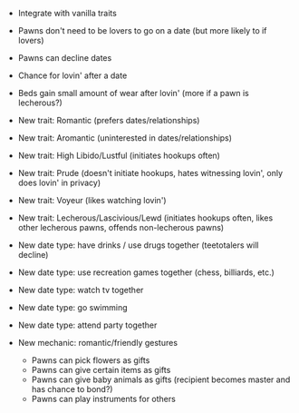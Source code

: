 - Integrate with vanilla traits
- Pawns don't need to be lovers to go on a date (but more likely to if lovers)
- Pawns can decline dates
- Chance for lovin' after a date
- Beds gain small amount of wear after lovin' (more if a pawn is lecherous?)

- New trait: Romantic (prefers dates/relationships)
- New trait: Aromantic (uninterested in dates/relationships)
- New trait: High Libido/Lustful (initiates hookups often)
- New trait: Prude (doesn't initiate hookups, hates witnessing lovin', only does lovin' in privacy)
- New trait: Voyeur (likes watching lovin')
- New trait: Lecherous/Lascivious/Lewd (initiates hookups often, likes other lecherous pawns, offends non-lecherous pawns)

- New date type: have drinks / use drugs together (teetotalers will decline)
- New date type: use recreation games together (chess, billiards, etc.)
- New date type: watch tv together
- New date type: go swimming
- New date type: attend party together

- New mechanic: romantic/friendly gestures
  - Pawns can pick flowers as gifts
  - Pawns can give certain items as gifts
  - Pawns can give baby animals as gifts (recipient becomes master and has chance to bond?)
  - Pawns can play instruments for others
